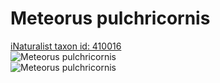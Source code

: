 
Meteorus pulchricornis
======================
  
[iNaturalist taxon id: 410016](https://www.inaturalist.org/taxa/410016)  
![Meteorus pulchricornis](https://inaturalist-open-data.s3.amazonaws.com/photos/14575997/medium.jpeg)  
![Meteorus pulchricornis](https://inaturalist-open-data.s3.amazonaws.com/photos/6384368/medium.jpeg)